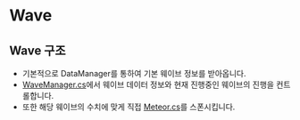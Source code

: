 # Wave
## Wave 구조
* 기본적으로 DataManager를 통하여 기본 웨이브 정보를 받아옵니다.
* [WaveManager.cs](../../Assets/Scripts/Wave/WaveManager.cs)에서 웨이브 데이터 정보와 현재 진행중인 웨이브의 진행을 컨트롤합니다.
* 또한 해당 웨이브의 수치에 맞게 직접 [Meteor.cs](../../Assets/Scripts/Wave/Meteor.cs)를 스폰시킵니다.